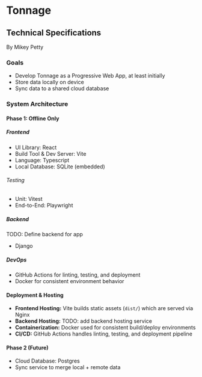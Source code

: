 # Tonnage

## Technical Specifications

By Mikey Petty

### Goals

- Develop Tonnage as a Progressive Web App, at least initially
- Store data locally on device
- Sync data to a shared cloud database

### System Architecture

#### Phase 1: Offline Only

##### Frontend

- UI Library: React
- Build Tool & Dev Server: Vite
- Language: Typescript
- Local Database: SQLite (embedded)

###### Testing

- Unit: Vitest
- End-to-End: Playwright

##### Backend

TODO: Define backend for app

- Django

##### DevOps

- GitHub Actions for linting, testing, and deployment
- Docker for consistent environment behavior

#### Deployment & Hosting

- **Frontend Hosting:** Vite builds static assets (`dist/`) which are served via Nginx
- **Backend Hosting:** TODO: add backend hosting service
- **Containerization:** Docker used for consistent build/deploy environments
- **CI/CD:** GitHub Actions handles linting, testing, and deployment pipeline

#### Phase 2 (Future)

- Cloud Database: Postgres
- Sync service to merge local + remote data
